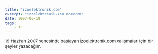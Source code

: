 ```yaml
---
title: "izoelektronik.com"
excerpt: "izoelektronik.com maceram"
date: 2007-06-19
tags:
    - tr
---
```


19 Haziran 2007 senesinde başlayan İzoelektronik.com çalışmaları için bir
şeyler yazacağım.
